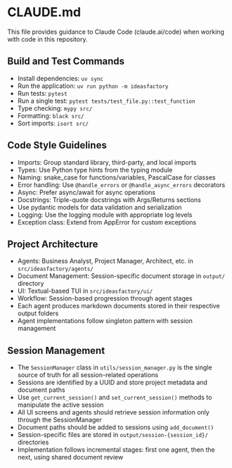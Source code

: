 # CLAUDE.md

This file provides guidance to Claude Code (claude.ai/code) when working with code in this repository.

## Build and Test Commands
- Install dependencies: `uv sync`
- Run the application: `uv run python -m ideasfactory`
- Run tests: `pytest`
- Run a single test: `pytest tests/test_file.py::test_function`
- Type checking: `mypy src/`
- Formatting: `black src/`
- Sort imports: `isort src/`

## Code Style Guidelines
- Imports: Group standard library, third-party, and local imports
- Types: Use Python type hints from the typing module
- Naming: snake_case for functions/variables, PascalCase for classes
- Error handling: Use `@handle_errors` or `@handle_async_errors` decorators
- Async: Prefer async/await for async operations
- Docstrings: Triple-quote docstrings with Args/Returns sections
- Use pydantic models for data validation and serialization
- Logging: Use the logging module with appropriate log levels
- Exception class: Extend from AppError for custom exceptions

## Project Architecture
- Agents: Business Analyst, Project Manager, Architect, etc. in `src/ideasfactory/agents/`
- Document Management: Session-specific document storage in `output/` directory
- UI: Textual-based TUI in `src/ideasfactory/ui/`
- Workflow: Session-based progression through agent stages
- Each agent produces markdown documents stored in their respective output folders
- Agent implementations follow singleton pattern with session management

## Session Management
- The `SessionManager` class in `utils/session_manager.py` is the single source of truth for all session-related operations
- Sessions are identified by a UUID and store project metadata and document paths
- Use `get_current_session()` and `set_current_session()` methods to manipulate the active session
- All UI screens and agents should retrieve session information only through the SessionManager
- Document paths should be added to sessions using `add_document()`
- Session-specific files are stored in `output/session-{session_id}/` directories
- Implementation follows incremental stages: first one agent, then the next, using shared document review
